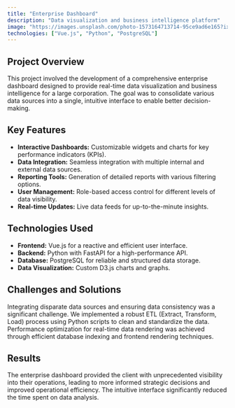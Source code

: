 ```yaml
---
title: "Enterprise Dashboard"
description: "Data visualization and business intelligence platform"
image: "https://images.unsplash.com/photo-1573164713714-95ce9ad6e165?ixlib=rb-4.0.3&ixid=M3wxMjA3fDB8MHxwaG90by1wYWdlfHx8fGVufDB8fHx8fA%3D%3D&auto=format&fit=crop&w=1469&q=80"
technologies: ["Vue.js", "Python", "PostgreSQL"]
---
```


## Project Overview

This project involved the development of a comprehensive enterprise dashboard designed to provide real-time data visualization and business intelligence for a large corporation. The goal was to consolidate various data sources into a single, intuitive interface to enable better decision-making.

## Key Features

*   **Interactive Dashboards:** Customizable widgets and charts for key performance indicators (KPIs).
*   **Data Integration:** Seamless integration with multiple internal and external data sources.
*   **Reporting Tools:** Generation of detailed reports with various filtering options.
*   **User Management:** Role-based access control for different levels of data visibility.
*   **Real-time Updates:** Live data feeds for up-to-the-minute insights.

## Technologies Used

*   **Frontend:** Vue.js for a reactive and efficient user interface.
*   **Backend:** Python with FastAPI for a high-performance API.
*   **Database:** PostgreSQL for reliable and structured data storage.
*   **Data Visualization:** Custom D3.js charts and graphs.

## Challenges and Solutions

Integrating disparate data sources and ensuring data consistency was a significant challenge. We implemented a robust ETL (Extract, Transform, Load) process using Python scripts to clean and standardize the data. Performance optimization for real-time data rendering was achieved through efficient database indexing and frontend rendering techniques.

## Results

The enterprise dashboard provided the client with unprecedented visibility into their operations, leading to more informed strategic decisions and improved operational efficiency. The intuitive interface significantly reduced the time spent on data analysis.
